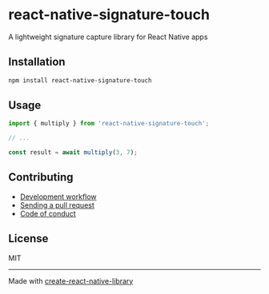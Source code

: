 # react-native-signature-touch

A lightweight signature capture library for React Native apps

## Installation


```sh
npm install react-native-signature-touch
```


## Usage


```js
import { multiply } from 'react-native-signature-touch';

// ...

const result = await multiply(3, 7);
```


## Contributing

- [Development workflow](CONTRIBUTING.md#development-workflow)
- [Sending a pull request](CONTRIBUTING.md#sending-a-pull-request)
- [Code of conduct](CODE_OF_CONDUCT.md)

## License

MIT

---

Made with [create-react-native-library](https://github.com/callstack/react-native-builder-bob)
